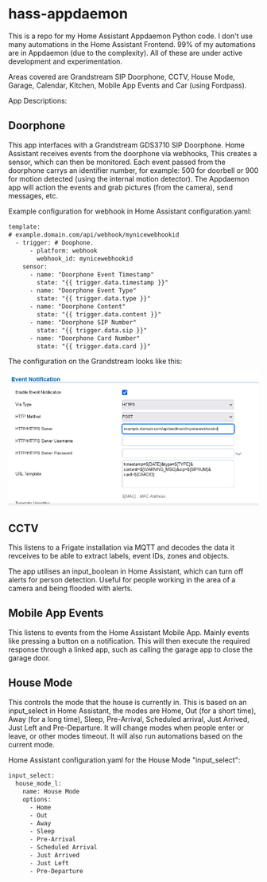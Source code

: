 # hass-appdaemon
This is a repo for my Home Assistant Appdaemon Python code.
I don't use many automations in the Home Assistant Frontend. 99% of my automations are in Appdaemon (due to the complexity).
All of these are under active development and experimentation.

Areas covered are Grandstream SIP Doorphone, CCTV, House Mode, Garage, Calendar, Kitchen, Mobile App Events and Car (using Fordpass).

App Descriptions:

## Doorphone

This app interfaces with a Grandstream GDS3710 SIP Doorphone. Home Assistant receives events from the doorphone via webhooks, This creates a sensor, which can then be monitored. Each event passed from the doorphone carrys an identifier number, for example: 500 for doorbell or 900 for motion detected (using the internal motion detector). The Appdaemon app will action the events and grab pictures (from the camera), send messages, etc.

Example configuration for webhook in Home Assistant configuration.yaml:

```
template:
# example.domain.com/api/webhook/mynicewebhookid
  - trigger: # Doophone.
      - platform: webhook
        webhook_id: mynicewebhookid
    sensor:
      - name: "Doorphone Event Timestamp"
        state: "{{ trigger.data.timestamp }}"
      - name: "Doorphone Event Type"
        state: "{{ trigger.data.type }}"
      - name: "Doorphone Content"
        state: "{{ trigger.data.content }}"
      - name: "Doorphone SIP Number"
        state: "{{ trigger.data.sip }}"
      - name: "Doorphone Card Number"
        state: "{{ trigger.data.card }}"
```

The configuration on the Grandstream looks like this:

<img src="./GDS-Webhook-config.PNG"/>


## CCTV

This listens to a Frigate installation via MQTT and decodes the data it revceives to be able to extract labels, event IDs, zones and objects.

The app utilises an input_boolean in Home Assistant, which can turn off alerts for person detection. Useful for people working in the area of a camera and being flooded with alerts.

## Mobile App Events

This listens to events from the Home Assistant Mobile App. Mainly events like pressing a button on a notification. This will then execute the required response through a linked app, such as calling the garage app to close the garage door.

## House Mode

This controls the mode that the house is currently in. This is based on an input_select in Home Assistant, the modes are Home, Out (for a short time), Away (for a long time), Sleep, Pre-Arrival, Scheduled arrival, Just Arrived, Just Left and Pre-Departure. It will change modes when people enter or leave, or other modes timeout. It will also run automations based on the current mode.

Home Assistant configuration.yaml for the House Mode "input_select":

```
input_select:
  house_mode_l:
    name: House Mode
    options:
      - Home
      - Out
      - Away
      - Sleep
      - Pre-Arrival
      - Scheduled Arrival
      - Just Arrived
      - Just Left
      - Pre-Departure
```

